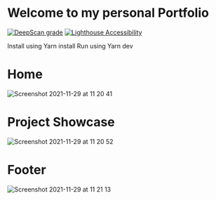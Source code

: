 # Welcome to my personal Portfolio

[![DeepScan grade](https://deepscan.io/api/teams/16028/projects/19258/branches/494500/badge/grade.svg)](https://deepscan.io/dashboard#view=project&tid=16028&pid=19258&bid=494500)
[![Lighthouse Accessibility](./lighthouse/lighthouse_accessibility.svg)](https://github.com/GoogleChrome/lighthouse)

Install using Yarn install
Run using Yarn dev

# Home

![Screenshot 2021-11-29 at 11 20 41](https://user-images.githubusercontent.com/75997643/143850481-9f26c98a-fd0e-4402-824d-90e0e808abaa.png)

# Project Showcase

![Screenshot 2021-11-29 at 11 20 52](https://user-images.githubusercontent.com/75997643/143850580-3d0eb249-dc51-4ccf-abb5-c4cdbf3e438e.png)

# Footer

![Screenshot 2021-11-29 at 11 21 13](https://user-images.githubusercontent.com/75997643/143850616-401d9c81-c6cb-4aae-85c9-eef44cf7314b.png)
